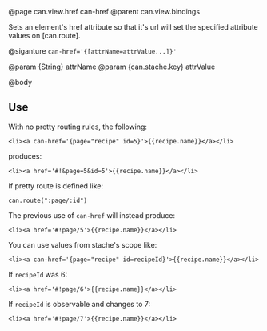 @page can.view.href can-href
@parent can.view.bindings

Sets an element's href attribute so that it's url will set the specified attribute values on [can.route].

@siganture `can-href='{[attrName=attrValue...]}'`

@param {String} attrName
@param {can.stache.key} attrValue

@body

## Use

With no pretty routing rules, the following:

```
<li><a can-href='{page="recipe" id=5}'>{{recipe.name}}</a></li>
```

produces:

```
<li><a href='#!&page=5&id=5'>{{recipe.name}}</a></li>
```

If pretty route is defined like:

```
can.route(":page/:id")
```

The previous use of `can-href` will instead produce:

```
<li><a href='#!page/5'>{{recipe.name}}</a></li>
```

You can use values from stache's scope like:

```
<li><a can-href='{page="recipe" id=recipeId}'>{{recipe.name}}</a></li>
```

If `recipeId` was 6:

```
<li><a href='#!page/6'>{{recipe.name}}</a></li>
```

If `recipeId` is observable and changes to 7:

```
<li><a href='#!page/7'>{{recipe.name}}</a></li>
```
